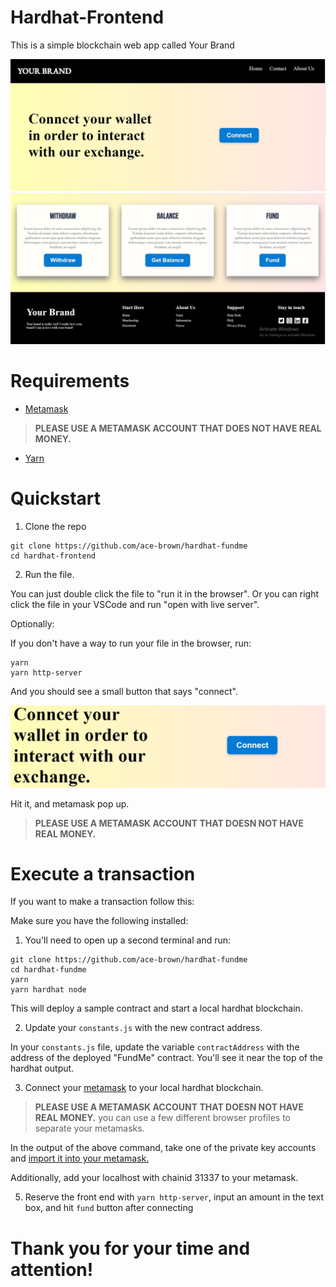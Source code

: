 # Hardhat-Frontend
This is a simple blockchain web app called Your Brand

![front-page-1](./img/front-page-1.JPG)
![front-page-2](./img/front-page-2.JPG)

# Requirements

- [Metamask](https://metamask.io/)

> **PLEASE USE A METAMASK ACCOUNT THAT DOES  NOT HAVE REAL MONEY.**

- [Yarn](https://classic.yarnpkg.com/lang/en/docs/install/) 

# Quickstart

1. Clone the repo

```
git clone https://github.com/ace-brown/hardhat-fundme
cd hardhat-frontend
```

2. Run the file.

You can just double click the file to "run it in the browser". Or you can right click the file in your VSCode and run "open with live server".

Optionally:

If you don't have a way to run your file in the browser, run:
```
yarn
yarn http-server
```

And you should see a small button that says "connect".

![Connect](./img/connectBtn.JPG)

Hit it, and metamask pop up.
> **PLEASE USE A METAMASK ACCOUNT THAT DOESN  NOT HAVE REAL MONEY.**

# Execute a transaction

If you want to make a transaction follow this:

Make sure you have the following installed:

1. You'll need to open up a second terminal and run:

```
git clone https://github.com/ace-brown/hardhat-fundme
cd hardhat-fundme
yarn
yarn hardhat node
```

This will deploy a sample contract and start a local hardhat blockchain.

2. Update your `constants.js` with the new contract address.

In your `constants.js` file, update the variable `contractAddress` with the address of the deployed "FundMe" contract. You'll see it near the top of the hardhat output.

3. Connect your [metamask](https://metamask.io/) to your local hardhat blockchain.

> **PLEASE USE A METAMASK ACCOUNT THAT DOESN  NOT HAVE REAL MONEY.**
> you can use a few different browser profiles to separate your metamasks.

In the output of the above command, take one of the private key accounts and [import it into your metamask.](https://metamask.zendesk.com/hc/en-us/articles/360015489331-How-to-import-an-Account)

Additionally, add your localhost with chainid 31337 to your metamask.

5. Reserve the front end with `yarn http-server`, input an amount in the text box, and hit `fund` button after connecting

# Thank you for your time and attention!



